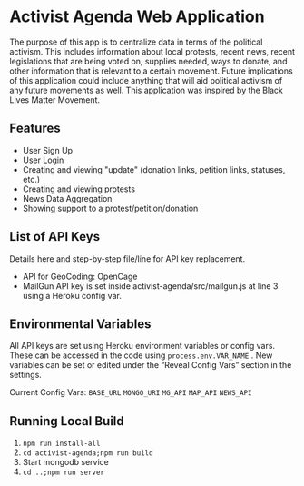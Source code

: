 # Activist Agenda Web Application
The purpose of this app is to centralize data in terms of the political activism. This includes information about local protests, recent news, recent legislations that are being voted on, supplies needed, ways to donate, and other information that is relevant to a certain movement. Future implications of this application could include anything that will aid political activism of any future movements as well. This application was inspired by the Black Lives Matter Movement.

## Features

* User Sign Up
* User Login
* Creating and viewing "update" (donation links, petition links, statuses, etc.)
* Creating and viewing protests
* News Data Aggregation
* Showing support to a protest/petition/donation

## List of API Keys

Details here and step-by-step file/line for API key replacement.
- API for GeoCoding: OpenCage
- MailGun API key is set inside activist-agenda/src/mailgun.js at line 3 using a Heroku config var.

## Environmental Variables

All API keys are set using Heroku environment variables or config vars. These can be accessed in the code using  `process.env.VAR_NAME` . New variables can be set or edited under the “Reveal Config Vars” section in the settings.

Current Config Vars:
`BASE_URL`
`MONGO_URI`
`MG_API`
`MAP_API`
`NEWS_API`


## Running Local Build
1. `npm run install-all`
2. `cd activist-agenda;npm run build`
3. Start mongodb service
4. `cd ..;npm run server`
